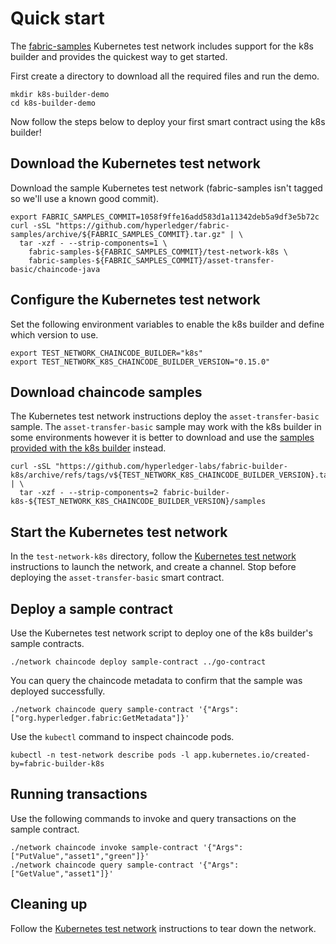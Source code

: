 # Quick start

The [fabric-samples](https://github.com/hyperledger/fabric-samples/) Kubernetes test network includes support for the k8s builder and provides the quickest way to get started.

First create a directory to download all the required files and run the demo.

```shell
mkdir k8s-builder-demo
cd k8s-builder-demo
```

Now follow the steps below to deploy your first smart contract using the k8s builder!

## Download the Kubernetes test network

Download the sample Kubernetes test network (fabric-samples isn't tagged so we'll use a known good commit).

```shell
export FABRIC_SAMPLES_COMMIT=1058f9ffe16add583d1a11342deb5a9df3e5b72c
curl -sSL "https://github.com/hyperledger/fabric-samples/archive/${FABRIC_SAMPLES_COMMIT}.tar.gz" | \
  tar -xzf - --strip-components=1 \
    fabric-samples-${FABRIC_SAMPLES_COMMIT}/test-network-k8s \
    fabric-samples-${FABRIC_SAMPLES_COMMIT}/asset-transfer-basic/chaincode-java
```

## Configure the Kubernetes test network

Set the following environment variables to enable the k8s builder and define which version to use.

```shell
export TEST_NETWORK_CHAINCODE_BUILDER="k8s"
export TEST_NETWORK_K8S_CHAINCODE_BUILDER_VERSION="0.15.0"
```

## Download chaincode samples

The Kubernetes test network instructions deploy the `asset-transfer-basic` sample. The `asset-transfer-basic` sample may work with the k8s builder in some environments however it is better to download and use the [samples provided with the k8s builder](https://github.com/hyperledger-labs/fabric-builder-k8s/tree/main/samples) instead.

```shell
curl -sSL "https://github.com/hyperledger-labs/fabric-builder-k8s/archive/refs/tags/v${TEST_NETWORK_K8S_CHAINCODE_BUILDER_VERSION}.tar.gz" | \
  tar -xzf - --strip-components=2 fabric-builder-k8s-${TEST_NETWORK_K8S_CHAINCODE_BUILDER_VERSION}/samples
```

## Start the Kubernetes test network

In the `test-network-k8s` directory, follow the [Kubernetes test network](https://github.com/hyperledger/fabric-samples/tree/main/test-network-k8s) instructions to launch the network, and create a channel. Stop before deploying the `asset-transfer-basic` smart contract.

## Deploy a sample contract

Use the Kubernetes test network script to deploy one of the k8s builder's sample contracts.

```shell
./network chaincode deploy sample-contract ../go-contract
```

You can query the chaincode metadata to confirm that the sample was deployed successfully.

```shell
./network chaincode query sample-contract '{"Args":["org.hyperledger.fabric:GetMetadata"]}'
```

Use the `kubectl` command to inspect chaincode pods.

```shell
kubectl -n test-network describe pods -l app.kubernetes.io/created-by=fabric-builder-k8s
```

## Running transactions

Use the following commands to invoke and query transactions on the sample contract.

```shell
./network chaincode invoke sample-contract '{"Args":["PutValue","asset1","green"]}'
./network chaincode query sample-contract '{"Args":["GetValue","asset1"]}'
```

## Cleaning up

Follow the [Kubernetes test network](https://github.com/hyperledger/fabric-samples/tree/main/test-network-k8s) instructions to tear down the network.
